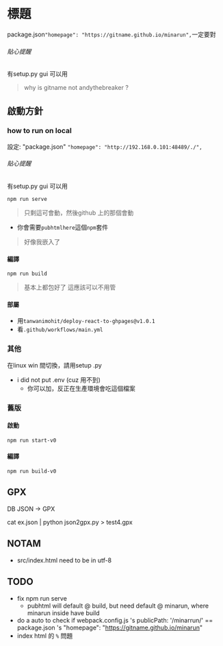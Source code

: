 # 標題

package.json`"homepage": "https://gitname.github.io/minarun",`一定要對

###### 貼心提醒
有setup.py gui 可以用

> why is gitname not andythebreaker ?

## 啟動方針

### how to run on local

設定:
"package.json"
`"homepage": "http://192.168.0.101:48489/./",`

###### 貼心提醒
有setup.py gui 可以用

`npm run serve`

> 只剩這可會動，然後github 上的那個會動

- 你會需要`pubhtmlhere`這個`npm`套件

> 好像我嵌入了

#### 編譯

`npm run build`

> 基本上都包好了 這應該可以不用管

#### 部屬

- 用`tanwanimohit/deploy-react-to-ghpages@v1.0.1`
- 看`.github/workflows/main.yml`

### 其他

在linux win 間切換，請用setup .py

- i did not put .env (cuz 用不到)
    - 你可以加，反正在生產環境會吃這個檔案

### 舊版

#### 啟動

`npm run start-v0`

#### 編譯

`npm run build-v0`

## GPX

DB JSON -> GPX

cat ex.json | python json2gpx.py > test4.gpx

## NOTAM

- src/index.html need to be in utf-8

## TODO

- fix npm run serve
    - pubhtml will default @ build, but need default @ minarun, where minarun inside have build
- do a auto to check if webpack.config.js 's publicPath: '/minarrun/' == package.json 's "homepage": "https://gitname.github.io/minarun"
- index html 的 `%` 問題